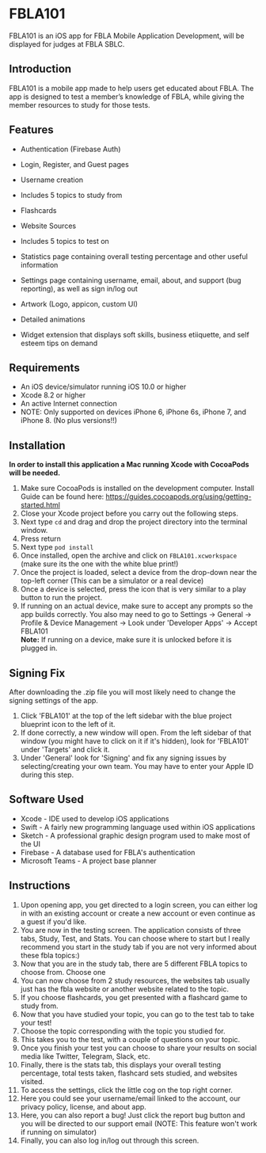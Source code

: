 FBLA101
===================

FBLA101 is an iOS app for FBLA Mobile Application Development, will be displayed for judges at FBLA SBLC.

Introduction
-------------
FBLA101 is a mobile app made to help users get educated about FBLA. The app is designed to test a member’s knowledge of FBLA, while giving the member resources to study for those tests.

Features
-------------

 - Authentication (Firebase Auth)
 - Login, Register, and Guest pages
 - Username creation
 
 - Includes 5 topics to study from
  - Flashcards
  - Website Sources
 - Includes 5 topics to test on
 
 - Statistics page containing overall testing percentage and other useful information
 - Settings page containing username, email, about, and support (bug reporting), as well as sign in/log out
 
 - Artwork (Logo, appicon, custom UI)
 - Detailed animations
 - Widget extension that displays soft skills, business etiiquette, and self esteem tips on demand
 
 Requirements
-------------
 - An iOS device/simulator running iOS 10.0 or higher
 - Xcode 8.2 or higher
 - An active Internet connection
 - NOTE: Only supported on devices iPhone 6, iPhone 6s, iPhone 7, and iPhone 8. (No plus versions!!)
 
 Installation
-------------
 **In order to install this application a Mac running Xcode with CocoaPods will be needed.**
 1. Make sure CocoaPods is installed on the development computer. Install Guide can be found here: https://guides.cocoapods.org/using/getting-started.html
 2. Close your Xcode project before you carry out the following steps.
 3. Next type `cd` and drag and drop the project directory into the terminal window.
 4. Press return
 5. Next type `pod install`
 6. Once installed, open the archive and click on `FBLA101.xcworkspace` (make sure its the one with the white blue print!)
 7.  Once the project is loaded, select a device from the drop-down near the top-left corner (This can be a simulator or a real device)
 8. Once a device is selected, press the icon that is very similar to a play button to run the project.
 9. If running on an actual device, make sure to accept any prompts so the app builds correctly. You also may need to go to Settings -> General -> Profile & Device Management -> Look under 'Developer Apps' -> Accept FBLA101<br>
**Note:** If running on a device, make sure it is unlocked before it is plugged in.


Signing Fix
-------------
After downloading the .zip file you will most likely need to change the signing settings of the app.
 1. Click 'FBLA101' at the top of the left sidebar with the blue project blueprint icon to the left of it.
 2. If done correctly, a new window will open. From the left sidebar of that window (you might have to click on it if it's hidden), look for 'FBLA101' under 'Targets' and click it.
 3. Under 'General' look for 'Signing' and fix any signing issues by selecting/creating your own team. You may have to enter your Apple ID during this step.
 
 
 Software Used
-------------

 - Xcode - IDE used to develop iOS applications
 - Swift - A fairly new programming language used within iOS applications
 - Sketch - A professional graphic design program used to make most of the UI
 - Firebase - A database used for FBLA's authentication
 - Microsoft Teams - A project base planner
 
 
  Instructions
-------------

1. Upon opening app, you get directed to a login screen, you can either log in with an existing account or create a new account or even continue as a guest if you'd like.
2. You are now in the testing screen. The application consists of three tabs, Study, Test, and Stats. You can choose where to start but I really recommend you start in the study tab if you are not very informed about these fbla topics:)
3. Now that you are in the study tab, there are 5 different FBLA topics to choose from. Choose one
4. You can now choose from 2 study resources, the websites tab usually just has the fbla website or another website related to the topic.
5. If you choose flashcards, you get presented with a flashcard game to study from.
6. Now that you have studied your topic, you can go to the test tab to take your test!
7. Choose the topic corresponding with the topic you studied for.
8. This takes you to the test, with a couple of questions on your topic. 
9. Once you finish your test you can choose to share your results on social media like Twitter, Telegram, Slack, etc.
10. Finally, there is the stats tab, this displays your overall testing percentage, total tests taken, flashcard sets studied, and websites visited.
11. To access the settings, click the little cog on the top right corner.
12. Here you could see your username/email linked to the account, our privacy policy, license, and about app.
13. Here, you can also report a bug! Just click the report bug button and you will be directed to our support email (NOTE: This feature won't work if running on simulator)
14. Finally, you can also log in/log out through this screen.
